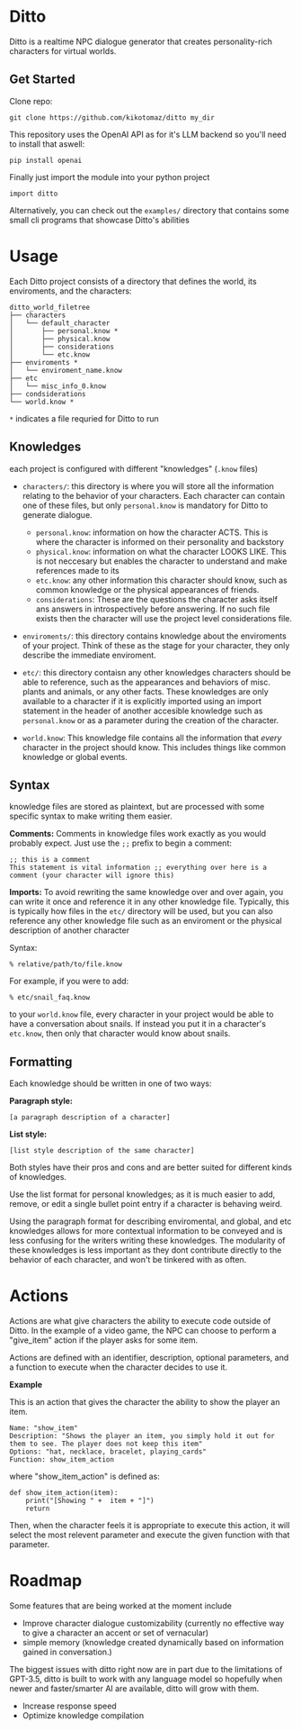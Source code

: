# Ditto

Ditto is a realtime NPC dialogue generator that creates personality-rich characters for virtual worlds.

## Get Started
Clone repo:

	git clone https://github.com/kikotomaz/ditto my_dir

This repository uses the OpenAI API as for it's LLM backend so you'll need to install that aswell:

	pip install openai

Finally just import the module into your python project
	
	import ditto

Alternatively, you can check out the `examples/` directory that contains some small cli programs that showcase Ditto's abilities

# Usage
Each Ditto project consists of a directory that defines the world, its enviroments, and the characters:

	ditto_world_filetree
	├── characters
	│   └── default_character
	│       ├── personal.know *
	│       ├── physical.know
	│       ├── considerations
	│       └── etc.know
	├── enviroments *
	│   └── enviroment_name.know
	├── etc
	│   └── misc_info_0.know
	├── condsiderations
	└── world.know *

`*` indicates a file requried for Ditto to run

## Knowledges
each project is configured with different "knowledges" (`.know` files)

* `characters/`: this directory is where you will store all the information relating to the behavior of your characters.
Each character can contain one of these files, but only `personal.know` is mandatory for Ditto to generate dialogue.
	* `personal.know`: information on how the character ACTS. This is where the character is informed on their personality and backstory
	* `physical.know`: information on what the character LOOKS LIKE. This is not neccesary but enables the character to understand and make references made to its
	* `etc.know`: any other information this character should know, such as common knowledge or the physical appearances of friends.
	* `considerations`: These are the questions the character asks itself ans answers in introspectively before answering. If no such file exists then the character will use the project level considerations file.
	
* `enviroments/`: this directory contains knowledge about the enviroments of your project. Think of these as the stage for your character, they only describe the immediate enviroment.
* `etc/`: this directory contaisn any other knowledges characters should be able to reference, such as the appearances and behaviors of misc. plants and animals, or any other facts. These knowledges are only available to a character if it is explicitly imported using an import statement in the header of another accesible knowledge such as `personal.know` or as a parameter during the creation of the character.
* `world.know`: This knowledge file contains all the information that *every* character in the project should know. This includes things like common knowledge or global events.


## Syntax
knowledge files are stored as plaintext, but are processed with some specific syntax to make writing them easier.

**Comments:**
Comments in knowledge files work exactly as you would probably expect. Just use the `;;` prefix to begin a comment:

	;; this is a comment
	This statement is vital information ;; everything over here is a comment (your character will ignore this)

**Imports:**
To avoid rewriting the same knowledge over and over again, you can write it once and reference it in any other knowledge file.
Typically, this is typically how files in the `etc/` directory will be used, but you can also reference any other knowledge file such as an enviroment or the physical description of another character

Syntax:

	% relative/path/to/file.know

For example, if you were to add:

    % etc/snail_faq.know

to your `world.know` file, every character in your project would be able to have a conversation about snails. If instead you put it in a character's `etc.know`, then only that character would know about snails.

## Formatting
Each knowledge should be written in one of two ways:

**Paragraph style:**

    [a paragraph description of a character]

**List style:**

    [list style description of the same character]

Both styles have their pros and cons and are better suited for different kinds of knowledges.

Use the list format for personal knowledges; as it is much easier to add, remove, or edit a single bullet point entry if a character is behaving weird.

Using the paragraph format for describing enviromental, and global, and etc knowledges allows for more contextual information to be conveyed and is less confusing for the writers writing these knowledges. The modularity of these knowledges is less important as they dont contribute directly to the behavior of each character, and won't be tinkered with as often.

# Actions
Actions are what give characters the ability to execute code outside of Ditto. In the example of a video game, the NPC can choose to perform a "give_item" action if the player asks for some item.

Actions are defined with an identifier, description, optional parameters, and a function to execute when the character decides to use it.

**Example**

This is an action that gives the character the ability to show the player an item.

	Name: "show_item"
	Description: "Shows the player an item, you simply hold it out for them to see. The player does not keep this item"
	Options: "hat, necklace, bracelet, playing_cards"
	Function: show_item_action

where "show_item_action" is defined as:

    def show_item_action(item):
	    print("[Showing " +  item + "]")
	    return
	    
Then, when the character feels it is appropriate to execute this action, it will select the most relevent parameter and execute the given function with that parameter.

# Roadmap
Some features that are being worked at the moment include
- Improve character dialogue customizability (currently no effective way to give a character an accent or set of vernacular)
- simple memory (knowledge created dynamically based on information gained in conversation.)

The biggest issues with ditto right now are in part due to the limitations of GPT-3.5, ditto is built to work with any language model so hopefully when newer and faster/smarter AI are available, ditto will grow with them.
- Increase response speed
- Optimize knowledge compilation
